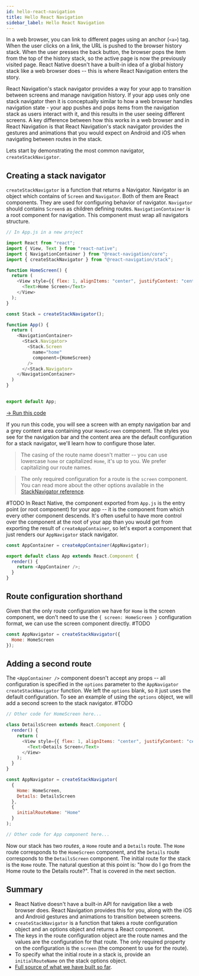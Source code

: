 ```yaml
---
id: hello-react-navigation
title: Hello React Navigation
sidebar_label: Hello React Navigation
---
```


In a web browser, you can link to different pages using an anchor (`<a>`) tag. When the user clicks on a link, the URL is pushed to the browser history stack. When the user presses the back button, the browser pops the item from the top of the history stack, so the active page is now the previously visited page. React Native doesn't have a built-in idea of a global history stack like a web browser does -- this is where React Navigation enters the story.

React Navigation's stack navigator provides a way for your app to transition between screens and manage navigation history. If your app uses only one stack navigator then it is conceptually similar to how a web browser handles navigation state - your app pushes and pops items from the navigation stack as users interact with it, and this results in the user seeing different screens. A key difference between how this works in a web browser and in React Navigation is that React Navigation's stack navigator provides the gestures and animations that you would expect on Android and iOS when navigating between routes in the stack.

Lets start by demonstrating the most common navigator, `createStackNavigator`.

## Creating a stack navigator

`createStackNavigator` is a function that returns a Navigator. Navigator is an object which contains of `Screen` and `Navigator`. Both of them are React components. They are used for configuring behavior of navigator. `Navigator` should contains `Screen`s as children defining routes. `NavigationContainer` is a root component for navigation. This component must wrap all navigators structure.

```js
// In App.js in a new project

import React from "react";
import { View, Text } from "react-native";
import { NavigationContainer } from "@react-navigation/core";
import { createStackNavigator } from "@react-navigation/stack";

function HomeScreen() {
  return (
    <View style={{ flex: 1, alignItems: "center", justifyContent: "center" }}>
      <Text>Home Screen</Text>
    </View>
  );
}

const Stack = createStackNavigator();

function App() {
  return (
    <NavigationContainer>
      <Stack.Navigator>
        <Stack.Screen
          name="home"
          component={HomeScreen}
        />  
      </<Stack.Navigator>
    </NavigationContainer>
  ) 
}
  

export default App;
```

<a href="https://snack.expo.io/@react-navigation/hello-world-v3" target="blank" class="run-code-button">&rarr; Run this code</a>

If you run this code, you will see a screen with an empty navigation bar and a grey content area containing your `HomeScreen` component. The styles you see for the navigation bar and the content area are the default configuration for a stack navigator, we'll learn how to configure those later.

> The casing of the route name doesn't matter -- you can use lowercase `home` or capitalized `Home`, it's up to you. We prefer capitalizing our route names.

> The only required configuration for a route is the `screen` component. You can read more about the other options available in the [StackNavigator reference](stack-navigator.html).

#TODO
In React Native, the component exported from `App.js` is the entry point (or root component) for your app -- it is the component from which every other component descends. It's often useful to have more control over the component at the root of your app than you would get from exporting the result of `createAppContainer`, so let's export a component that just renders our `AppNavigator` stack navigator.

```js
const AppContainer = createAppContainer(AppNavigator);

export default class App extends React.Component {
  render() {
    return <AppContainer />;
  }
}
```

## Route configuration shorthand

Given that the only route configuration we have for `Home` is the screen component, we don't need to use the `{ screen: HomeScreen }` configuration format, we can use the screen component directly.
#TODO

```js
const AppNavigator = createStackNavigator({
  Home: HomeScreen
});
```

## Adding a second route

The `<AppContainer />` component doesn't accept any props -- all configuration is specified in the `options` parameter to the `AppNavigator` `createStackNavigator` function. We left the `options` blank, so it just uses the default configuration. To see an example of using the `options` object, we will add a second screen to the stack navigator.
#TODO

```js
// Other code for HomeScreen here...

class DetailsScreen extends React.Component {
  render() {
    return (
      <View style={{ flex: 1, alignItems: "center", justifyContent: "center" }}>
        <Text>Details Screen</Text>
      </View>
    );
  }
}

const AppNavigator = createStackNavigator(
  {
    Home: HomeScreen,
    Details: DetailsScreen
  },
  {
    initialRouteName: "Home"
  }
);

// Other code for App component here...
```

Now our stack has two _routes_, a `Home` route and a `Details` route. The `Home` route corresponds to the `HomeScreen` component, and the `Details` route corresponds to the `DetailsScreen` component. The initial route for the stack is the `Home` route. The natural question at this point is: "how do I go from the Home route to the Details route?". That is covered in the next section.

## Summary

- React Native doesn't have a built-in API for navigation like a web browser does. React Navigation provides this for you, along with the iOS and Android gestures and animations to transition between screens.
- `createStackNavigator` is a function that takes a route configuration object and an options object and returns a React component.
- The keys in the route configuration object are the route names and the values are the configuration for that route. The only required property on the configuration is the `screen` (the component to use for the route).
- To specify what the initial route in a stack is, provide an `initialRouteName` on the stack options object.
- [Full source of what we have built so far](https://snack.expo.io/@react-navigation/hello-react-navigation-v3).
